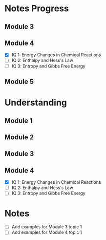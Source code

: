 # Notes Progress
## Module 3

## Module 4
- [x] IQ 1: Energy Changes in Chemical Reactions
- [ ] IQ 2: Enthalpy and Hess's Law
- [ ] IQ 3: Entropy and Gibbs Free Energy
## Module 5

# Understanding
## Module 1

## Module 2

## Module 3

## Module 4
- [x] IQ 1: Energy Changes in Chemical Reactions
- [ ] IQ 2: Enthalpy and Hess's Law
- [ ] IQ 3: Entropy and Gibbs Free Energy
# Notes
- [ ] Add examples for Module 3 topic 1
- [ ] Add examples for Module 4 topic 1